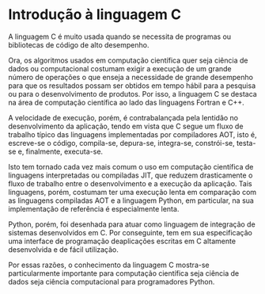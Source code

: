 # Introdução à linguagem C

A linguagem C é muito usada quando se necessita de
programas ou bibliotecas de código de alto desempenho.

Ora, os algoritmos usados em computação científica quer seja ciência
de dados ou computacional costumam exigir a execução de um grande número
de operações o que enseja a necessidade de grande desempenho para que os
resultados possam ser obtidos em tempo hábil para a pesquisa ou para o 
desenvolvimento de produtos.  Por isso, a linguagem C se destaca na área 
de computação científica ao lado das linguagens Fortran e C++.

A velocidade de execução, porém, é contrabalançada pela lentidão no
desenvolvimento da aplicação, tendo em vista que C segue um fluxo de trabalho
típico das linguagens implementadas por compiladores AOT, isto é, escreve-se
o código, compila-se, depura-se, integra-se, constrói-se, testa-se e,
finalmente, executa-se.

Isto tem tornado cada vez mais comum o uso em computação científica de 
linguagens interpretadas ou compiladas JIT, que reduzem drasticamente o fluxo
de trabalho entre o desenvolvimento e a execução da aplicação.  Tais linguagens,
porém, costumam ter uma execução lenta em comparação com as linguagens
compiladas AOT e a linguagem Python, em particular, na sua implementação de
referência é especialmente lenta. 

Python, porém, foi desenhada para atuar como linguagem de integração de sistemas
desenvolvidos em C.  Por conseguinte, tem em sua especificação uma interface de
programação deaplicações escritas em C altamente desenvolvida e de fácil
utilização.

Por essas razões, o conhecimento da linguagem C mostra-se particularmente
importante para computação científica seja ciência de dados seja ciência
computacional para programadores Python.

